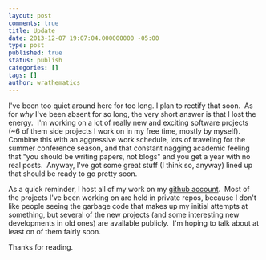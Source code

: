 ```yaml
---
layout: post
comments: true
title: Update
date: 2013-12-07 19:07:04.000000000 -05:00
type: post
published: true
status: publish
categories: []
tags: []
author: wrathematics
---
```



I've been too quiet around here for too long. I plan to rectify that soon.  As for *why* I've been absent for so long, the very short answer is that I lost the energy.  I'm working on a lot of really new and exciting software projects (\~6 of them side projects I work on in my free time, mostly by myself).  Combine this with an aggressive work schedule, lots of traveling for the summer conference season, and that constant nagging academic feeling that "you should be writing papers, not blogs" and you get a year with no real posts.  Anyway, I've got some great stuff (I think so, anyway) lined up that should be ready to go pretty soon.

As a quick reminder, I host all of my work on my [github account](https://github.com/wrathematics).  Most of the projects I've been working on are held in private repos, because I don't like people seeing the garbage code that makes up my initial attempts at something, but several of the new projects (and some interesting new developments in old ones) are available publicly.  I'm hoping to talk about at least on of them fairly soon.

Thanks for reading.
